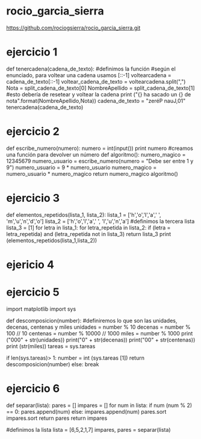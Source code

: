 # rocio_garcia_sierra

https://github.com/rociogsierra/rocio_garcia_sierra.git

# ejercicio 1

def tenercadena(cadena_de_texto):
#definimos la función
#según el enunciado, para voltear una cadena usamos [::-1]
voltearcadena = cadena_de_texto[::-1]
voltear_cadena_de_texto = voltearcadena.split(",")
Nota = split_cadena_de_texto[0]
NombreApellido = split_cadena_de_texto[1]
#esto debería de resetear y voltear la cadena
print ("{} ha sacado un {} de nota".format(NombreApellido,Nota))
cadena_de_texto = "zeréP nauJ,01"
tenercadena(cadena_de_texto)
    
    
# ejercicio 2    

def escribe_numero(numero):
numero = int(input())
print numero
#creamos una función para devolver un número
def algoritmo():
numero_magico = 12345679
numero_usuario = escribe_numero(numero = "Debe ser entre 1 y 9")
numero_usuario = 9 * numero_usuario 
numero_magico = numero_usuario * numero_magico
return numero_magico
algoritmo()


# ejercicio 3

def elementos_repetidos(lista_1, lista_2):
lista_1 = ['h','o','l','a',' ', 'm','u','n','d','o']
lista_2 = ['h','o','l','a',' ', 'l','u','n','a']
#definimos la tercera lista
lista_3 = [1]
for letra in lista_1:
for letra_repetida in lista_2:
if (letra = letra_repetida) and (letra_repetida not in lista_3)
return lista_3
print (elementos_repetidos(lista_1,lista_2))


# ejericio 4


# ejercicio 5

import matplotlib
import sys

def descomposicion(number):
#definiremos lo que son las unidades, decenas, centenas y miles
unidades = number % 10
decenas = number % 100 // 10
centenas = number % 10000 // 1000
miles = number % 1000
print ("000" + str(unidades))
print("0" + str(decenas))
print("00" + str(centenas))
print (str(miles))
tareas = sys.tareas

if len(sys.tareas)> 1:
number = int (sys.tareas [1])
return descomposicion(number)
else:
break


# ejercicio 6

def separar(lista):
pares = []
impares = []
for num in lista:
if num (num % 2) == 0:
pares.append(num)
else:
impares.append(num)
pares.sort
impares.sort
return pares
return impares

#definimos la lista 
lista = [6,5,2,1,7]
impares, pares = separar(lista)
